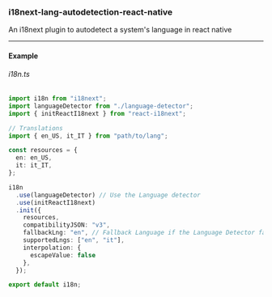 ### i18next-lang-autodetection-react-native

An i18next plugin to autodetect a system's language in react native

---

#### Example
###### i18n.ts
```ts
import i18n from "i18next";
import languageDetector from "./language-detector";
import { initReactI18next } from "react-i18next";

// Translations
import { en_US, it_IT } from "path/to/lang";

const resources = {
  en: en_US,
  it: it_IT,
};

i18n
  .use(languageDetector) // Use the Language detector
  .use(initReactI18next)
  .init({
    resources,
    compatibilityJSON: "v3",
    fallbackLng: "en", // Fallback Language if the Language Detector fails
    supportedLngs: ["en", "it"],
    interpolation: {
      escapeValue: false
    },
  });

export default i18n;


```
